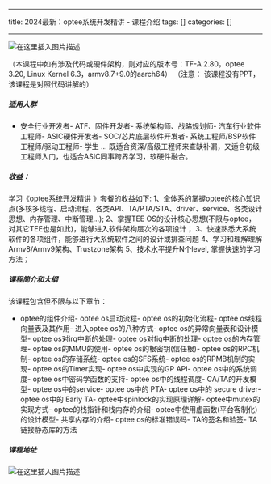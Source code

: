 
--- 
title:  2024最新：optee系统开发精讲 - 课程介绍 
tags: []
categories: [] 

---
<img src="https://img-blog.csdnimg.cn/direct/0c4ddf200cd045329a439a45a5638a9a.png" alt="在这里插入图片描述">

（本课程中如有涉及代码或硬件架构，则对应的版本号：TF-A 2.80，optee 3.20, Linux Kernel 6.3，armv8.7+9.0的aarch64） （注意： 该课程没有PPT，该课程是对照代码讲解的）

##### 适用人群
- 安全行业开发者- ATF、固件开发者- 系统架构师、战略规划师- 汽车行业软件工程师- ASIC硬件开发者- SOC/芯片底层软件开发者- 系统工程师/BSP软件工程师/驱动工程师- 学生 …
既适合资深/高级工程师来查缺补漏，又适合初级工程师入门，也适合ASIC同事跨界学习，软硬件融合。

##### 收益：

学习《optee系统开发精讲 》套餐的收益如下: 1、全体系的掌握optee的核心知识点(多核多线程、启动流程、各类API、TA/PTA/STA、driver、service、各类设计思想、内存管理、中断管理…); 2、掌握TEE OS的设计核心思想(不限与optee，对其它TEE也是如此)，能够进入软件架构层次的各项设计； 3、快速熟悉大系统软件的各项组件，能够进行大系统软件之间的设计或排查问题 4、学习和理解理解Armv8/Armv9架构、Trustzone架构 5、技术水平提升N个level, 掌握快速的学习方法；

##### 课程简介和大纲

该课程包含但不限与以下章节：
- optee的组件介绍- optee os启动流程- optee os的初始化流程- optee os线程向量表及其作用- 进入optee os的八种方式- optee os的异常向量表和设计模型- optee os对irq中断的处理- optee os对fiq中断的处理- optee os的内存管理- optee os的MMU的使用- optee os的根密钥(信任根)- optee os的RPC机制- optee os的存储系统- optee os的SFS系统- optee os的RPMB机制的实现- optee os的Timer实现- optee os中实现的GP API- optee os中的系统调度- optee os中密码学函数的支持- optee os中的线程调度- CA/TA的开发模型- optee os中的service- optee os中的 PTA- optee os中的 secure driver- optee os中的 Early TA- optee中spinlock的实现原理详解- optee中mutex的实现方式- optee的栈指针和栈内存的介绍- optee中使用虚函数(平台客制化)的设计模型- 共享内存的介绍- optee os的标准错误码- TA的签名和验签- TA链接静态库的方法
##### 课程地址

<img src="https://img-blog.csdnimg.cn/direct/d61f13d17ed649d79f39b9d146e8fff0.png" alt="在这里插入图片描述">
